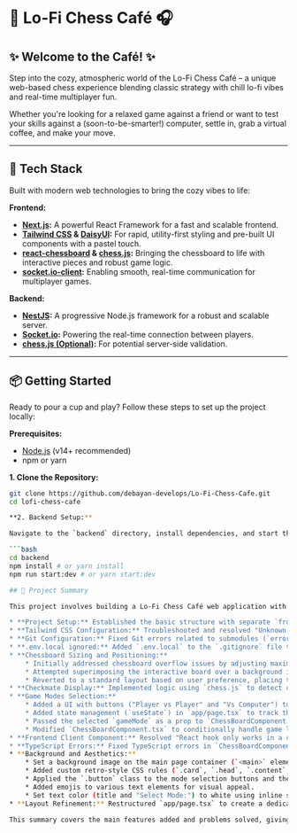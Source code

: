 # 👾 Lo-Fi Chess Café 🎧

## ✨ Welcome to the Café! ✨

Step into the cozy, atmospheric world of the Lo-Fi Chess Café – a unique web-based chess experience blending classic strategy with chill lo-fi vibes and real-time multiplayer fun.

Whether you're looking for a relaxed game against a friend or want to test your skills against a (soon-to-be-smarter!) computer, settle in, grab a virtual coffee, and make your move.

---

## 🚀 Tech Stack

Built with modern web technologies to bring the cozy vibes to life:

**Frontend:**

* **[Next.js](https://nextjs.org/):** A powerful React Framework for a fast and scalable frontend.
* **[Tailwind CSS](https://tailwindcss.com/) & [DaisyUI](https://daisyui.com/):** For rapid, utility-first styling and pre-built UI components with a pastel touch.
* **[react-chessboard](https://www.npmjs.com/package/react-chessboard) & [chess.js](https://github.com/jhlywa/chess.js):** Bringing the chessboard to life with interactive pieces and robust game logic.
* **[socket.io-client](https://socket.io/docs/v4/client-api/):** Enabling smooth, real-time communication for multiplayer games.

**Backend:**

* **[NestJS](https://nestjs.com/):** A progressive Node.js framework for a robust and scalable server.
* **[Socket.io](https://socket.io/):** Powering the real-time connection between players.
* **[chess.js (Optional)](https://github.com/jhlywa/chess.js):** For potential server-side validation.

---

## 📦 Getting Started

Ready to pour a cup and play? Follow these steps to set up the project locally:

**Prerequisites:**

* [Node.js](https://nodejs.org/) (v14+ recommended)
* npm or yarn

**1. Clone the Repository:**

```bash
git clone https://github.com/debayan-develops/Lo-Fi-Chess-Cafe.git
cd lofi-chess-cafe

**2. Backend Setup:**

Navigate to the `backend` directory, install dependencies, and start the server.

```bash
cd backend
npm install # or yarn install
npm run start:dev # or yarn start:dev

## 📝 Project Summary

This project involves building a Lo-Fi Chess Café web application with a Next.js frontend, a NestJS backend, and a unique aesthetic. Here's a summary of the key steps and features implemented and issues resolved during our work:

* **Project Setup:** Established the basic structure with separate `frontend` (Next.js/Tailwind/DaisyUI) and `backend` (NestJS) directories.
* **Tailwind CSS Configuration:** Troubleshooted and resolved "Unknown at rule @tailwind" errors by ensuring correct PostCSS configuration (`postcss.config.mjs` using `@tailwindcss/postcss` or `postcss.config.js` with `tailwindcss: {}` depending on the environment).
* **Git Configuration:** Fixed Git errors related to submodules (`error: 'backend/' does not have a commit checked out`) by guiding the removal of the `.git` folder from the `backend` directory for a single main repository. Provided steps for standard Git workflow (init, add, commit, remote, push).
* **.env.local ignored:** Added `.env.local` to the `.gitignore` file to prevent sensitive information from being committed.
* **Chessboard Sizing and Positioning:**
    * Initially addressed chessboard overflow issues by adjusting maximum width (`max-w-*`) classes on its container.
    * Attempted superimposing the interactive board over a background image by using `position: absolute` on the chessboard container and adjusting `top`/`left`/`transform`.
    * Reverted to a standard layout based on user preference, placing the chessboard back into normal flow and centering it horizontally within a main content column using `mx-auto` and vertical margin (`my-*`). Adjusted vertical margin for spacing.
* **Checkmate Display:** Implemented logic using `chess.js` to detect checkmate (and draw) conditions after moves and display a "Checkmate! Game Over." (or "Draw!") message on the screen.
* **Game Modes Selection:**
    * Added a UI with buttons ("Player vs Player" and "Vs Computer") to select game modes in `app/page.tsx`.
    * Added state management (`useState`) in `app/page.tsx` to track the selected mode.
    * Passed the selected `gameMode` as a prop to `ChessBoardComponent.tsx`.
    * Modified `ChessBoardComponent.tsx` to conditionally handle game logic: use Socket.io for PvP and include a placeholder function (`makeComputerMove`) for Vs Computer mode (currently makes random moves).
* **Frontend Client Component:** Resolved "React hook only works in a client component" error in `app/page.tsx` by adding the `"use client";` directive at the top of the file.
* **TypeScript Errors:** Fixed TypeScript errors in `ChessBoardComponent.tsx` related to potentially null socket instances within `useEffect` cleanup by restructuring the effect hook's variable declaration and cleanup logic.
* **Background and Aesthetics:**
    * Set a background image on the main page container (`<main>` element).
    * Added custom retro-style CSS rules (`.card`, `.head`, `.content`, `.button`) to `globals.css`. Troubleshooted and fixed syntax errors in the added CSS (e.g., replacing `translate` with `transform`).
    * Applied the `.button` class to the mode selection buttons and the reset button for retro styling.
    * Added emojis to various text elements for visual appeal.
    * Set text color (title and "Select Mode:") to white using inline styles after attempts with Tailwind classes were overridden.
* **Layout Refinement:** Restructured `app/page.tsx` to create a dedicated header area at the top-left (containing the title and mode selectors) and a separate, centered main content area below it (containing the chessboard and placeholder).

This summary covers the main features added and problems solved, giving a clear picture of the project's development during our conversation.
